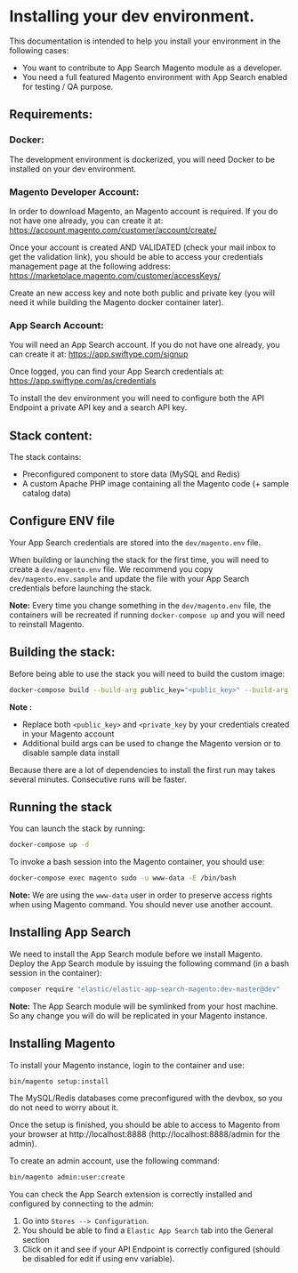 # Installing your dev environment.

This documentation is intended to help you install your environment in the following cases:
* You want to contribute to App Search Magento module as a developer.
* You need a full featured Magento environment with App Search enabled for testing / QA purpose.

## Requirements:

### Docker:

The development environment is dockerized, you will need Docker to be installed on your dev environment.

### Magento Developer Account:

In order to download Magento, an Magento account is required. If you do not have one already, you can create it at: https://account.magento.com/customer/account/create/

Once your account is created AND VALIDATED (check your mail inbox to get the validation link), you should be able to access your credentials management page at the following address: https://marketplace.magento.com/customer/accessKeys/

Create an new access key and note both public and private key (you will need it while building the Magento docker container later).

### App Search Account:

You will need an App Search account. If you do not have one already, you can create it at: https://app.swiftype.com/signup

Once logged, you can find your App Search credentials at: https://app.swiftype.com/as/credentials

To install the dev environment you will need to configure both the API Endpoint a private API key and a search API key.

## Stack content:

The stack contains:
* Preconfigured component to store data (MySQL and Redis)
* A custom Apache PHP image containing all the Magento code (+ sample catalog data)

## Configure ENV file

Your App Search credentials are stored into the `dev/magento.env` file.

When building or launching the stack for the first time, you will need to create a `dev/magento.env` file. We recommend you copy `dev/magento.env.sample` and update the file with your App Search credentials before launching the stack.

**Note:** Every time you change something in the `dev/magento.env` file, the containers will be recreated if running `docker-compose up` and you will need to reinstall Magento.


## Building the stack:

Before being able to use the stack you will need to build the custom image:

```bash
docker-compose build --build-arg public_key="<public_key>" --build-arg private_key="<private_key>"
```

**Note :**
* Replace both `<public_key>` and `<private_key` by your credentials created in your Magento account
* Additional build args can be used to change the Magento version or to disable sample data install

Because there are a lot of dependencies to install the first run may takes several minutes. Consecutive runs will be faster.

## Running the stack

You can launch the stack by running:

```bash
docker-compose up -d
````

To invoke a bash session into the Magento container, you should use:

```bash
docker-compose exec magento sudo -u www-data -E /bin/bash
```

**Note:** We are using the `www-data` user in order to preserve access rights when using Magento command. You should never use another account.

## Installing App Search

We need to install the App Search module before we install Magento. Deploy the App Search module by issuing the following command (in a bash session in the container):

```bash
composer require "elastic/elastic-app-search-magento:dev-master@dev"
```

**Note:** The App Search module will be symlinked from your host machine. So any change you will do will be replicated in your Magento instance.

## Installing Magento

To install your Magento instance, login to the container and use:

```bash
bin/magento setup:install
```

The MySQL/Redis databases come preconfigured with the devbox, so you do not need to worry about it.

Once the setup is finished, you should be able to access to Magento from your browser at http://localhost:8888 (http://localhost:8888/admin for the admin).

To create an admin account, use the following command:

```bash
bin/magento admin:user:create
```

You can check the App Search extension is correctly installed and configured by connecting to the admin:
1. Go into `Stores --> Configuration`.
2. You should be able to find a `Èlastic App Search` tab into the General section
3. Click on it and see if your API Endpoint is correctly configured (should be disabled for edit if using env variable).
